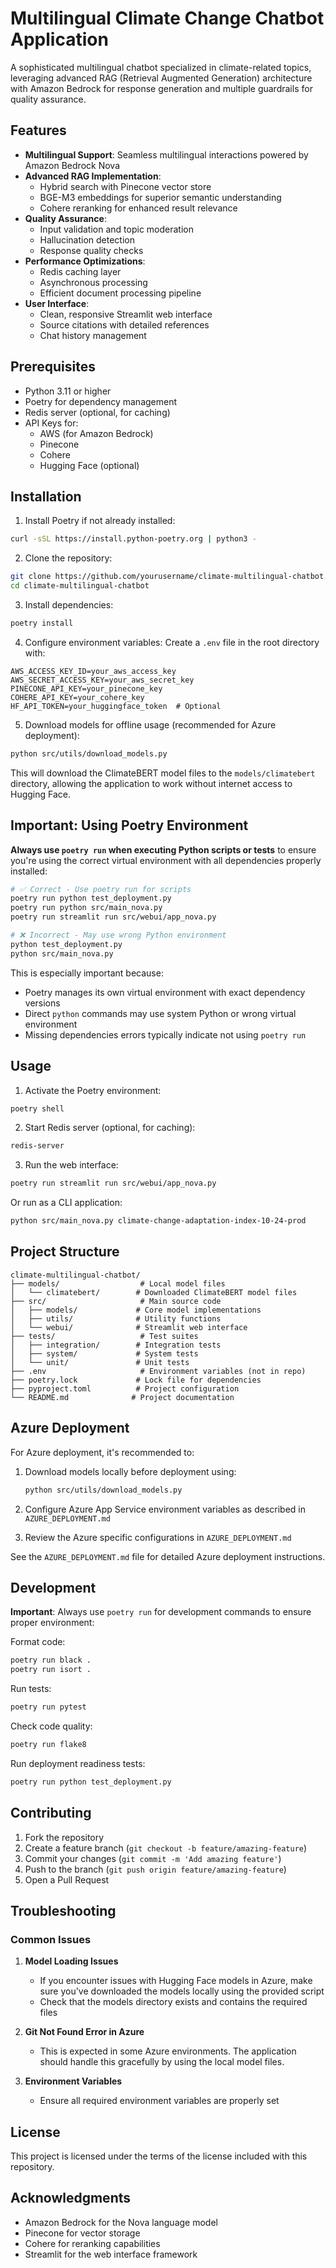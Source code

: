 # Multilingual Climate Change Chatbot Application

A sophisticated multilingual chatbot specialized in climate-related topics, leveraging advanced RAG (Retrieval Augmented Generation) architecture with Amazon Bedrock for response generation and multiple guardrails for quality assurance.

## Features

- **Multilingual Support**: Seamless multilingual interactions powered by Amazon Bedrock Nova
- **Advanced RAG Implementation**: 
  - Hybrid search with Pinecone vector store
  - BGE-M3 embeddings for superior semantic understanding
  - Cohere reranking for enhanced result relevance
- **Quality Assurance**:
  - Input validation and topic moderation
  - Hallucination detection
  - Response quality checks
- **Performance Optimizations**:
  - Redis caching layer
  - Asynchronous processing
  - Efficient document processing pipeline
- **User Interface**:
  - Clean, responsive Streamlit web interface
  - Source citations with detailed references
  - Chat history management

## Prerequisites

- Python 3.11 or higher
- Poetry for dependency management
- Redis server (optional, for caching)
- API Keys for:
  - AWS (for Amazon Bedrock)
  - Pinecone
  - Cohere
  - Hugging Face (optional)

## Installation

1. Install Poetry if not already installed:
```bash
curl -sSL https://install.python-poetry.org | python3 -
```

2. Clone the repository:
```bash
git clone https://github.com/yourusername/climate-multilingual-chatbot.git
cd climate-multilingual-chatbot
```

3. Install dependencies:
```bash
poetry install
```

4. Configure environment variables:
Create a `.env` file in the root directory with:
```env
AWS_ACCESS_KEY_ID=your_aws_access_key
AWS_SECRET_ACCESS_KEY=your_aws_secret_key
PINECONE_API_KEY=your_pinecone_key
COHERE_API_KEY=your_cohere_key
HF_API_TOKEN=your_huggingface_token  # Optional
```

5. Download models for offline usage (recommended for Azure deployment):
```bash
python src/utils/download_models.py
```
This will download the ClimateBERT model files to the `models/climatebert` directory, allowing the application to work without internet access to Hugging Face.

## Important: Using Poetry Environment

**Always use `poetry run` when executing Python scripts or tests** to ensure you're using the correct virtual environment with all dependencies properly installed:

```bash
# ✅ Correct - Use poetry run for scripts
poetry run python test_deployment.py
poetry run python src/main_nova.py
poetry run streamlit run src/webui/app_nova.py

# ❌ Incorrect - May use wrong Python environment
python test_deployment.py
python src/main_nova.py
```

This is especially important because:
- Poetry manages its own virtual environment with exact dependency versions
- Direct `python` commands may use system Python or wrong virtual environment
- Missing dependencies errors typically indicate not using `poetry run`

## Usage

1. Activate the Poetry environment:
```bash
poetry shell
```

2. Start Redis server (optional, for caching):
```bash
redis-server
```

3. Run the web interface:
```bash
poetry run streamlit run src/webui/app_nova.py
```

Or run as a CLI application:
```bash
python src/main_nova.py climate-change-adaptation-index-10-24-prod
```

## Project Structure

```
climate-multilingual-chatbot/
├── models/                  # Local model files
│   └── climatebert/        # Downloaded ClimateBERT model files
├── src/                     # Main source code
│   ├── models/             # Core model implementations
│   ├── utils/              # Utility functions
│   └── webui/              # Streamlit web interface
├── tests/                   # Test suites
│   ├── integration/        # Integration tests
│   ├── system/             # System tests
│   └── unit/               # Unit tests
├── .env                     # Environment variables (not in repo)
├── poetry.lock             # Lock file for dependencies
├── pyproject.toml          # Project configuration
└── README.md              # Project documentation
```

## Azure Deployment

For Azure deployment, it's recommended to:

1. Download models locally before deployment using:
   ```bash
   python src/utils/download_models.py
   ```

2. Configure Azure App Service environment variables as described in `AZURE_DEPLOYMENT.md`

3. Review the Azure specific configurations in `AZURE_DEPLOYMENT.md`

See the `AZURE_DEPLOYMENT.md` file for detailed Azure deployment instructions.

## Development

**Important**: Always use `poetry run` for development commands to ensure proper environment:

Format code:
```bash
poetry run black .
poetry run isort .
```

Run tests:
```bash
poetry run pytest
```

Check code quality:
```bash
poetry run flake8
```

Run deployment readiness tests:
```bash
poetry run python test_deployment.py
```

## Contributing

1. Fork the repository
2. Create a feature branch (`git checkout -b feature/amazing-feature`)
3. Commit your changes (`git commit -m 'Add amazing feature'`)
4. Push to the branch (`git push origin feature/amazing-feature`)
5. Open a Pull Request

## Troubleshooting

### Common Issues

1. **Model Loading Issues**
   - If you encounter issues with Hugging Face models in Azure, make sure you've downloaded the models locally using the provided script
   - Check that the models directory exists and contains the required files

2. **Git Not Found Error in Azure**
   - This is expected in some Azure environments. The application should handle this gracefully by using the local model files.

3. **Environment Variables**
   - Ensure all required environment variables are properly set

## License

This project is licensed under the terms of the license included with this repository.

## Acknowledgments

- Amazon Bedrock for the Nova language model
- Pinecone for vector storage
- Cohere for reranking capabilities
- Streamlit for the web interface framework
